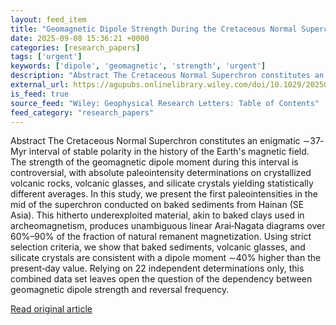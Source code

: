 ```yaml
---
layout: feed_item
title: "Geomagnetic Dipole Strength During the Cretaceous Normal Superchron Recorded by Baked Sediments From Hainan (SE Asia)"
date: 2025-09-08 15:36:21 +0000
categories: [research_papers]
tags: ['urgent']
keywords: ['dipole', 'geomagnetic', 'strength', 'urgent']
description: "Abstract The Cretaceous Normal Superchron constitutes an enigmatic ∼37‐Myr interval of stable polarity in the history of the Earth's magnetic field"
external_url: https://agupubs.onlinelibrary.wiley.com/doi/10.1029/2025GL116894?af=R
is_feed: true
source_feed: "Wiley: Geophysical Research Letters: Table of Contents"
feed_category: "research_papers"
---
```


Abstract The Cretaceous Normal Superchron constitutes an enigmatic ∼37‐Myr interval of stable polarity in the history of the Earth's magnetic field. The strength of the geomagnetic dipole moment during this interval is controversial, with absolute paleointensity determinations on crystallized volcanic rocks, volcanic glasses, and silicate crystals yielding statistically different averages. In this study, we present the first paleointensities in the mid of the superchron conducted on baked sediments from Hainan (SE Asia). This hitherto underexploited material, akin to baked clays used in archeomagnetism, produces unambiguous linear Arai‐Nagata diagrams over 60%–90% of the fraction of natural remanent magnetization. Using strict selection criteria, we show that baked sediments, volcanic glasses, and silicate crystals are consistent with a dipole moment ∼40% higher than the present‐day value. Relying on 22 independent determinations only, this combined data set leaves open the question of the dependency between geomagnetic dipole strength and reversal frequency.

[Read original article](https://agupubs.onlinelibrary.wiley.com/doi/10.1029/2025GL116894?af=R)
